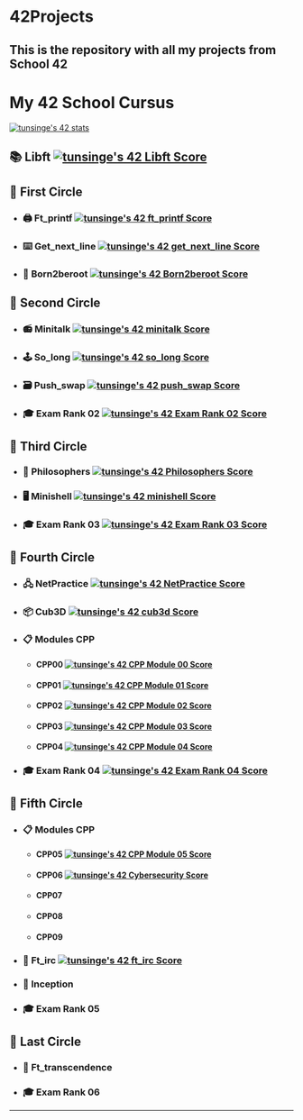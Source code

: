 # 42Projects
This is the repository with all my projects from School 42
---
# My 42 School Cursus

<a href="https://profile.intra.42.fr/users/tunsinge">
  <img align="center" src="https://badge42.vercel.app/api/v2/clj5fwpk3001109mkds91eu8r/stats?cursusId=21&coalitionId=333" alt="tunsinge's 42 stats"/>
</a>

## 📚 Libft [![tunsinge's 42 Libft Score](https://badge42.vercel.app/api/v2/clj5fwpk3001109mkds91eu8r/project/2859444)](https://projects.intra.42.fr/42cursus-libft/tunsinge)

## 📘 First Circle
* ### 🖨 Ft_printf [![tunsinge's 42 ft_printf Score](https://badge42.vercel.app/api/v2/clj5fwpk3001109mkds91eu8r/project/2871147)](https://projects.intra.42.fr/42cursus-ft_printf/tunsinge)
* ### ⌨️ Get_next_line [![tunsinge's 42 get_next_line Score](https://badge42.vercel.app/api/v2/clj5fwpk3001109mkds91eu8r/project/2871148)](https://projects.intra.42.fr/42cursus-get_next_line/tunsinge)
* ### 💾 Born2beroot [![tunsinge's 42 Born2beroot Score](https://badge42.vercel.app/api/v2/clj5fwpk3001109mkds91eu8r/project/2881196)](https://projects.intra.42.fr/born2beroot/tunsinge)

## 📗 Second Circle
* ### 📻 Minitalk [![tunsinge's 42 minitalk Score](https://badge42.vercel.app/api/v2/clj5fwpk3001109mkds91eu8r/project/2911311)](https://projects.intra.42.fr/minitalk/tunsinge)
* ### 🕹 So_long [![tunsinge's 42 so_long Score](https://badge42.vercel.app/api/v2/clj5fwpk3001109mkds91eu8r/project/2894369)](https://projects.intra.42.fr/so_long/tunsinge)
* ### 🗃 Push_swap [![tunsinge's 42 push_swap Score](https://badge42.vercel.app/api/v2/clj5fwpk3001109mkds91eu8r/project/2914139)](https://projects.intra.42.fr/42cursus-push_swap/tunsinge)
* ### 🎓 Exam Rank 02 [![tunsinge's 42 Exam Rank 02 Score](https://badge42.vercel.app/api/v2/clj5fwpk3001109mkds91eu8r/project/2899722)](https://projects.intra.42.fr/exam-rank-02/tunsinge)

## 📒 Third Circle
* ### 🍴 Philosophers [![tunsinge's 42 Philosophers Score](https://badge42.vercel.app/api/v2/clj5fwpk3001109mkds91eu8r/project/2927894)](https://projects.intra.42.fr/42cursus-philosophers/tunsinge)
* ### 🖥 Minishell [![tunsinge's 42 minishell Score](https://badge42.vercel.app/api/v2/clj5fwpk3001109mkds91eu8r/project/2992703)](https://projects.intra.42.fr/42cursus-minishell/tunsinge)
* ### 🎓 Exam Rank 03 [![tunsinge's 42 Exam Rank 03 Score](https://badge42.vercel.app/api/v2/clj5fwpk3001109mkds91eu8r/project/2988135)](https://projects.intra.42.fr/exam-rank-03/tunsinge)

## 📙 Fourth Circle
* ### 🖧 NetPractice [![tunsinge's 42 NetPractice Score](https://badge42.vercel.app/api/v2/clj5fwpk3001109mkds91eu8r/project/3064800)](https://projects.intra.42.fr/netpractice/tunsinge)
* ### 📦 Cub3D [![tunsinge's 42 cub3d Score](https://badge42.vercel.app/api/v2/clj5fwpk3001109mkds91eu8r/project/3081587)](https://projects.intra.42.fr/cub3d/tunsinge)
* ### 📋 Modules CPP
  - #### CPP00  [![tunsinge's 42 CPP Module 00 Score](https://badge42.vercel.app/api/v2/clj5fwpk3001109mkds91eu8r/project/3076838)](https://projects.intra.42.fr/cpp-module-00/tunsinge)
  - #### CPP01  [![tunsinge's 42 CPP Module 01 Score](https://badge42.vercel.app/api/v2/clj5fwpk3001109mkds91eu8r/project/3081438)](https://projects.intra.42.fr/cpp-module-01/tunsinge) 
  - #### CPP02  [![tunsinge's 42 CPP Module 02 Score](https://badge42.vercel.app/api/v2/clj5fwpk3001109mkds91eu8r/project/3093463)](https://projects.intra.42.fr/cpp-module-02/tunsinge)
  - #### CPP03  [![tunsinge's 42 CPP Module 03 Score](https://badge42.vercel.app/api/v2/clj5fwpk3001109mkds91eu8r/project/3112930)](https://projects.intra.42.fr/cpp-module-03/tunsinge)
  - #### CPP04  [![tunsinge's 42 CPP Module 04 Score](https://badge42.vercel.app/api/v2/clj5fwpk3001109mkds91eu8r/project/3127262)](https://projects.intra.42.fr/cpp-module-04/tunsinge)
* ### 🎓 Exam Rank 04 [![tunsinge's 42 Exam Rank 04 Score](https://badge42.vercel.app/api/v2/clj5fwpk3001109mkds91eu8r/project/3111939)](https://github.com/JaeSeoKim/badge42)

## 📕 Fifth Circle
* ### 📋 Modules CPP
  - #### CPP05 [![tunsinge's 42 CPP Module 05 Score](https://badge42.vercel.app/api/v2/clj5fwpk3001109mkds91eu8r/project/3131952)](https://github.com/JaeSeoKim/badge42)
  - #### CPP06 [![tunsinge's 42 Cybersecurity Score](https://badge42.vercel.app/api/v2/clj5fwpk3001109mkds91eu8r/project/3092305)](https://github.com/JaeSeoKim/badge42)
  - #### CPP07
  - #### CPP08
  - #### CPP09
* ### 📡 Ft_irc [![tunsinge's 42 ft_irc Score](https://badge42.vercel.app/api/v2/clj5fwpk3001109mkds91eu8r/project/3130101)](https://github.com/JaeSeoKim/badge42)
* ### 📝 Inception
* ### 🎓 Exam Rank 05

## 📓 Last Circle
* ### 🚀 Ft_transcendence
* ### 🎓 Exam Rank 06
---
